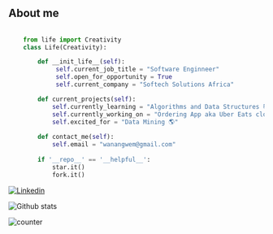 
## About me

```python
    
    from life import Creativity
    class Life(Creativity):

        def __init_life__(self):
             self.current_job_title = "Software Enginneer"
             self.open_for_opportunity = True
             self.current_company = "Softech Solutions Africa"

        def current_projects(self):
            self.currently_learning = "Algorithms and Data Structures 📚"
            self.currently_working_on = "Ordering App aka Uber Eats clone ⚡"
            self.excited_for = "Data Mining 🌎"
    
        def contact_me(self):
            self.email = "wanangwem@gmail.com"
 
        if '__repo__' == '__helpful__':
            star.it()
            fork.it()
```
<!--Social Channel-->

<a href="https://www.linkedin.com/in/wanangwe/"><img src="https://img.shields.io/badge/linkedin%20-%230077B5.svg?&amp;style=for-the-badge&amp;logo=linkedin&amp;logoColor=white" alt="Linkedin"></a>

![Github stats](https://github-readme-stats.vercel.app/api?username=wanangwe)

![counter](https://enccr6ezs04rdnh.m.pipedream.net)
<!--
**wanangwe/wanangwe** is a ✨ _special_ ✨ repository because its `README.md` (this file) appears on your GitHub profile.

Here are some ideas to get you started:

- 🔭 I’m currently working on ...
- 🌱 I’m currently learning ...
- 👯 I’m looking to collaborate on ...
- 🤔 I’m looking for help with ...
- 💬 Ask me about ...
- 📫 How to reach me: ...
- 😄 Pronouns: ...
- ⚡ Fun fact: ...
-->
